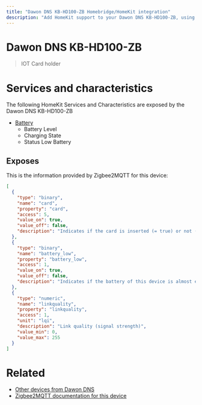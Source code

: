 ```yaml
---
title: "Dawon DNS KB-HD100-ZB Homebridge/HomeKit integration"
description: "Add HomeKit support to your Dawon DNS KB-HD100-ZB, using Homebridge, Zigbee2MQTT and homebridge-z2m."
---
```

<!---
This file has been GENERATED using src/docgen/docgen.ts
DO NOT EDIT THIS FILE MANUALLY!
-->
# Dawon DNS KB-HD100-ZB
> IOT Card holder


# Services and characteristics
The following HomeKit Services and Characteristics are exposed by
the Dawon DNS KB-HD100-ZB

* [Battery](../../battery.md)
  * Battery Level
  * Charging State
  * Status Low Battery



## Exposes

This is the information provided by Zigbee2MQTT for this device:

```json
[
  {
    "type": "binary",
    "name": "card",
    "property": "card",
    "access": 5,
    "value_on": true,
    "value_off": false,
    "description": "Indicates if the card is inserted (= true) or not (= false)"
  },
  {
    "type": "binary",
    "name": "battery_low",
    "property": "battery_low",
    "access": 1,
    "value_on": true,
    "value_off": false,
    "description": "Indicates if the battery of this device is almost empty"
  },
  {
    "type": "numeric",
    "name": "linkquality",
    "property": "linkquality",
    "access": 1,
    "unit": "lqi",
    "description": "Link quality (signal strength)",
    "value_min": 0,
    "value_max": 255
  }
]
```

# Related
* [Other devices from Dawon DNS](../index.md#dawon_dns)
* [Zigbee2MQTT documentation for this device](https://www.zigbee2mqtt.io/devices/KB-HD100-ZB.html)
